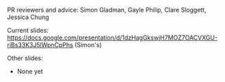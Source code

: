 
PR reviewers and advice: Simon Gladman, Gayle Philip, Clare Sloggett, Jessica Chung

Current slides: https://docs.google.com/presentation/d/1dzHagGkswjH7MOZ7OACVXGU-riBs33K3J5lWpnCpPhs (Simon's)

Other slides:

- None yet
